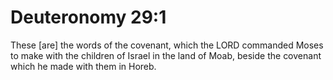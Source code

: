# Deuteronomy 29:1

These [are] the words of the covenant, which the LORD commanded Moses to make with the children of Israel in the land of Moab, beside the covenant which he made with them in Horeb.